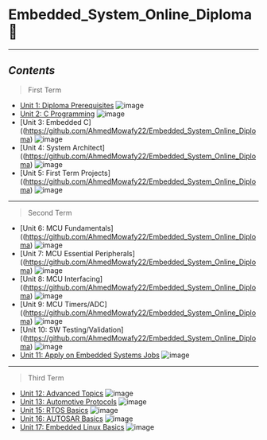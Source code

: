 # Embedded_System_Online_Diploma :wave:

---

## *Contents*  



 > First Term 

- [Unit 1: Diploma Prerequisites](https://github.com/AhmedMowafy22/Embedded_System_Online_Diploma)  ![image](https://progress-bar.dev/100/?&color=bababa)
- [Unit 2: C Programming](https://github.com/AhmedMowafy22/Embedded_System_Online_Diploma/tree/main/unit(2)_C_Programming) ![image](https://progress-bar.dev/50/)
- [Unit 3: Embedded C]((https://github.com/AhmedMowafy22/Embedded_System_Online_Diploma) ![image](https://progress-bar.dev/0/)
- [Unit 4: System Architect]((https://github.com/AhmedMowafy22/Embedded_System_Online_Diploma) ![image](https://progress-bar.dev/0/)
- [Unit 5: First Term Projects]((https://github.com/AhmedMowafy22/Embedded_System_Online_Diploma) ![image](https://progress-bar.dev/0/)

---

> Second Term 

- [Unit 6: MCU Fundamentals]((https://github.com/AhmedMowafy22/Embedded_System_Online_Diploma) ![image](https://progress-bar.dev/0/)
- [Unit 7: MCU Essential Peripherals]((https://github.com/AhmedMowafy22/Embedded_System_Online_Diploma) ![image](https://progress-bar.dev/0/)
- [Unit 8: MCU Interfacing]((https://github.com/AhmedMowafy22/Embedded_System_Online_Diploma) ![image](https://progress-bar.dev/0/)
- [Unit 9: MCU Timers/ADC]((https://github.com/AhmedMowafy22/Embedded_System_Online_Diploma) ![image](https://progress-bar.dev/0/)
- [Unit 10: SW Testing/Validation]((https://github.com/AhmedMowafy22/Embedded_System_Online_Diploma) ![image](https://progress-bar.dev/0/)
- [Unit 11: Apply on Embedded Systems Jobs](https://github.com/AhmedMowafy22/Embedded_System_Online_Diploma) ![image](https://progress-bar.dev/0/?&color=bababa)

---

> Third Term 

- [Unit 12: Advanced Topics](https://github.com/AhmedMowafy22/Embedded_System_Online_Diploma) ![image](https://progress-bar.dev/0/)
- [Unit 13: Automotive Protocols](https://github.com/AhmedMowafy22/Embedded_System_Online_Diploma) ![image](https://progress-bar.dev/0/)
- [Unit 15: RTOS Basics](https://github.com/AhmedMowafy22/Embedded_System_Online_Diploma) ![image](https://progress-bar.dev/0/)
- [Unit 16: AUTOSAR Basics](https://github.com/AhmedMowafy22/Embedded_System_Online_Diploma) ![image](https://progress-bar.dev/0/)
- [Unit 17: Embedded Linux Basics](https://github.com/AhmedMowafy22/Embedded_System_Online_Diploma) ![image](https://progress-bar.dev/0/)


